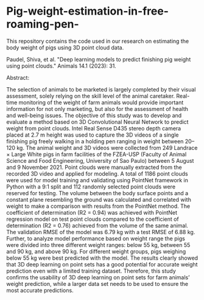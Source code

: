 # Pig-weight-estimation-in-free-roaming-pen-
This repository contains the code used in our research on estimating the body weight of pigs using 3D point cloud data.

Paudel, Shiva, et al. "Deep learning models to predict finishing pig weight using point clouds." Animals 14.1 (2023): 31.

Abstract:

The selection of animals to be marketed is largely completed by their visual assessment,
solely relying on the skill level of the animal caretaker. Real-time monitoring of the weight of farm
animals would provide important information for not only marketing, but also for the assessment
of health and well-being issues. The objective of this study was to develop and evaluate a method
based on 3D Convolutional Neural Network to predict weight from point clouds. Intel Real Sense
D435 stereo depth camera placed at 2.7 m height was used to capture the 3D videos of a single
finishing pig freely walking in a holding pen ranging in weight between 20–120 kg. The animal
weight and 3D videos were collected from 249 Landrace × Large White pigs in farm facilities of the
FZEA-USP (Faculty of Animal Science and Food Engineering, University of Sao Paulo) between 5
August and 9 November 2021. Point clouds were manually extracted from the recorded 3D video
and applied for modeling. A total of 1186 point clouds were used for model training and validating
using PointNet framework in Python with a 9:1 split and 112 randomly selected point clouds were
reserved for testing. The volume between the body surface points and a constant plane resembling
the ground was calculated and correlated with weight to make a comparison with results from the
PointNet method. The coefficient of determination (R2 = 0.94) was achieved with PointNet regression
model on test point clouds compared to the coefficient of determination (R2 = 0.76) achieved from
the volume of the same animal. The validation RMSE of the model was 6.79 kg with a test RMSE of
6.88 kg. Further, to analyze model performance based on weight range the pigs were divided into
three different weight ranges: below 55 kg, between 55 and 90 kg, and above 90 kg. For different
weight groups, pigs weighing below 55 kg were best predicted with the model. The results clearly
showed that 3D deep learning on point sets has a good potential for accurate weight prediction even
with a limited training dataset. Therefore, this study confirms the usability of 3D deep learning on
point sets for farm animals’ weight prediction, while a larger data set needs to be used to ensure the
most accurate predictions.

